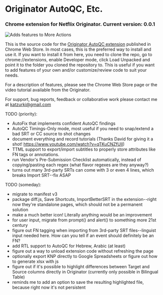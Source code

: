 # Originator AutoQC, Etc. 
### Chrome extension for Netflix Originator. Current version: 0.0.1

![Adds features to More Actions](https://lh3.googleusercontent.com/GNwhXfqNOuDq9n8CKescghQqeBmb1yGwRaOA_t4VjOxkO1NiyYN8pQAwuGmk-hdERiAlpOBRww8DgsxhDQAEPZtgkQ=w640-h400-e365-rj-sc0x00ffffff)
 
This is the source code for the [Originator AutoQC extension](https://chrome.google.com/webstore/detail/originator-autoqc-etc/fmdlmdfceiaaljfpdkbpfhoppcklkopo "Originator AutoQC for Netflix") published in Chrome Web Store. In most cases, this is the preferred way to install and use it. If you want to install it from here, you need to clone the repo, go to chrome://extensions, enable Developer mode, click Load Unpacked and point it to the folder you cloned the repository to. This is useful if you want to add features of your own and/or customize/review code to suit your needs.

For a description of features, please see the Chrome Web Store page or the video tutorial available from the Originator.

For support, bug reports, feedback or collaborative work please contact me at katzurki@gmail.com

TODO (priority):
* AutoFix that implements confident AutoQC findings
* AutoQC Timings-Only mode, most useful if you need to snap/extend a bad SRT or CC source to shot changes
* document everything and record tutorials (Thanks David for giving it a shot! https://www.youtube.com/watch?v=qTKuCNZfUII)
* TTML support to export/import subtitles to properly store attributes like FN tags or annotations.
* run Vendor's Pre-Submission Checklist automatically, instead of copying/pasting each regex (what flavor regexes are they anyway?)
* turns out many 3rd-party SRTs can come with 3 or even 4 lines, which breaks Import SRT--fix ASAP

TODO (someday):
* migrate to manifest v3
* package diff.js, Save Shortcuts, ImportBetterSRT in the extension--right now they're standalone pages, which should not be a permanent solution
* make a much better icon! Literally anything would be an improvement
* for user input, migrate from prompt() and alert() to something more 21st century
* figure out FN tagging when importing from 3rd-party SRT files--linguist input needed here. How can you tell if an event should definitely be an FN?
* add RTL support to AutoQC for Hebrew, Arabic (at least)
* figure out a way to unload extension code without refreshing the page
* optionally export KNP directly to Google Spreadsheets or figure out how to generate xlsx with js
* figure out if it's possible to highlight differences between Target and Source columns directly in Originator (currently only possible in Bilingual Table)
* reminds me to add an option to save the resulting highlighted file, because right now it's not persistent
